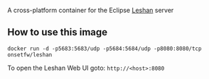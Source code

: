 A cross-platform container for the Eclipse [Leshan](https://hudson.eclipse.org/leshan/job/leshan/) server

## How to use this image

```
docker run -d -p5683:5683/udp -p5684:5684/udp -p8080:8080/tcp onsetfw/leshan
```

To open the Leshan Web UI goto: `http://<host>:8080`

